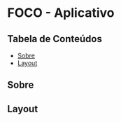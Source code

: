 # FOCO - Aplicativo

## Tabela de Conteúdos
  * [Sobre](#sobre)
  * [Layout](#layout)
 
## Sobre 
## Layout


